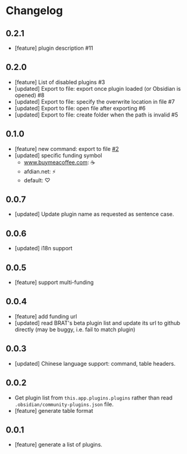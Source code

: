 # Changelog

## 0.2.1
- [feature] plugin description #11

## 0.2.0
- [feature] List of disabled plugins #3
- [updated] Export to file: export once plugin loaded (or Obsidian is opened) #8
- [updated] Export to file: specify the overwrite location in file #7
- [updated] Export to file: open file after exporting #6
- [updated] Export to file: create folder when the path is invalid #5

## 0.1.0
- [feature] new command: export to file [#2](https://github.com/Benature/obsidian-share-my-plugin-list/issues/2)
- [updated] specific funding symbol
  - www.buymeacoffee.com: ☕️
  - afdian.net: ⚡️
  - default: ♡

## 0.0.7
- [updated] Update plugin name as requested as sentence case.

## 0.0.6
- [updated] i18n support

## 0.0.5
- [feature] support multi-funding

## 0.0.4
- [feature] add funding url
- [updated] read BRAT's beta plugin list and update its url to github directly (may be buggy, i.e. fail to match plugin)

## 0.0.3
- [updated] Chinese language support: command, table headers.

## 0.0.2
- Get plugin list from `this.app.plugins.plugins` rather than read `.obsidian/community-plugins.json` file.
- [feature] generate table format

## 0.0.1
- [feature] generate a list of plugins.
